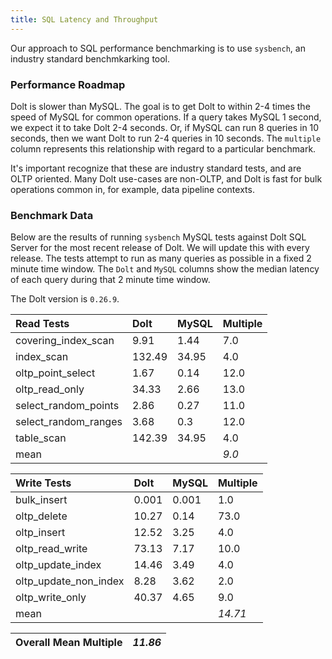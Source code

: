 ```yaml
---
title: SQL Latency and Throughput
---
```


Our approach to SQL performance benchmarking is to use `sysbench`, an
industry standard benchmkarking tool.

### Performance Roadmap

Dolt is slower than MySQL. The goal is to get Dolt to within 2-4 times
the speed of MySQL for common operations. If a query takes MySQL 1
second, we expect it to take Dolt 2-4 seconds. Or, if MySQL can run 8
queries in 10 seconds, then we want Dolt to run 2-4 queries in 10
seconds. The `multiple` column represents this relationship with
regard to a particular benchmark.

It's important recognize that these are industry standard tests, and
are OLTP oriented. Many Dolt use-cases are non-OLTP, and Dolt is fast
for bulk operations common in, for example, data pipeline contexts.

### Benchmark Data

Below are the results of running `sysbench` MySQL tests against Dolt
SQL Server for the most recent release of Dolt. We will update this
with every release. The tests attempt to run as many queries as
possible in a fixed 2 minute time window. The `Dolt` and `MySQL`
columns show the median latency of each query during that 2 minute
time window.

The Dolt version is `0.26.9`.

| Read Tests | Dolt | MySQL | Multiple |
| :--- | :--- | :--- | :--- |
| covering\_index\_scan | 9.91 | 1.44 | 7.0 |
| index\_scan | 132.49 | 34.95 | 4.0 |
| oltp\_point\_select | 1.67 | 0.14 | 12.0 |
| oltp\_read\_only | 34.33 | 2.66 | 13.0 |
| select\_random\_points | 2.86 | 0.27 | 11.0 |
| select\_random\_ranges | 3.68 | 0.3 | 12.0 |
| table\_scan | 142.39 | 34.95 | 4.0 |
| mean |  |  | _9.0_ |

| Write Tests | Dolt | MySQL | Multiple |
| :--- | :--- | :--- | :--- |
| bulk\_insert | 0.001 | 0.001 | 1.0 |
| oltp\_delete | 10.27 | 0.14 | 73.0 |
| oltp\_insert | 12.52 | 3.25 | 4.0 |
| oltp\_read\_write | 73.13 | 7.17 | 10.0 |
| oltp\_update\_index | 14.46 | 3.49 | 4.0 |
| oltp\_update\_non\_index | 8.28 | 3.62 | 2.0 |
| oltp\_write\_only | 40.37 | 4.65 | 9.0 |
| mean |  |  | _14.71_ |

| Overall Mean Multiple | _11.86_ |
| :--- | :--- |
<br/>
